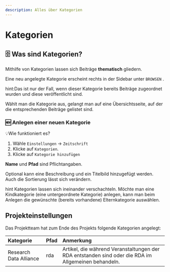 ```yaml
---
description: Alles über Kategorien
---
```


# Kategorien

## 🗄 Was sind Kategorien?

Mithilfe von Kategorien lassen sich Beiträge **thematisch** gliedern. 

Eine neu angelegte Kategorie erscheint rechts in der Sidebar unter `BROWSEN` . 

hint:Das ist nur der Fall, wenn dieser Kategorie bereits Beiträge zugeordnet wurden und diese veröffentlicht sind. 

Wählt man die Kategorie aus, gelangt man auf eine Übersichtsseite, auf der die entsprechenden Beiträge gelistet sind. 

### 🆕 Anlegen einer neuen Kategorie

💡Wie funktioniert es?

1. Wähle `Einstellungen` -&gt; `Zeitschrift`
2. Klicke auf `Kategorien`.
3. Klicke auf `Kategorie hinzufügen`

**Name** und **Pfad** sind Pflichtangaben. 

Optional kann eine Beschreibung und ein Titelbild hinzugefügt werden. Auch die Sortierung lässt sich verändern. 

hint
Kategorien lassen sich ineinander verschachteln. Möchte man eine Kindkategorie \(eine untergeordnete Kategorie\) anlegen, kann man beim Anlegen die gewünschte \(bereits vorhandene\) Elternkategorie auswählen.

## Projekteinstellungen

Das Projektteam hat zum Ende des Projekts folgende Kategorien angelegt:

| Kategorie | Pfad | Anmerkung |
| :--- | :--- | :--- |
| Research Data Alliance | rda | Artikel, die während Veranstaltungen der RDA entstanden sind oder die RDA im Allgemeinen behandeln. |



